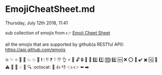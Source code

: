 # EmojiCheatSheet.md
Thursday, July 12th 2018, 11:41

sub collection of emojis from :point_right: [Emoji Cheet Sheet](https://www.webfx.com/tools/emoji-cheat-sheet/)

all the emojis that are supported by github(a RESTful API): https://api.github.com/emojis

:sparkle:
:sparkles:
:star:
:star2:
:dizzy:
:boom:
:collision:
:anger:
:exclamation:
:grey_exclamation:
:bangbang:
:question:
:grey_question:
:interrobang:
:ok_hand:
:zap:
:tada:
:unlock:
:lock:
:key:
:loudspeaker:
:zero:
:one:
:keycap_ten:
:hash:
:new:
:x:
:o:
:link:
:heavy_check_mark:
:heavy_multiplication_x:
:vs:
:checkered_flag:
:warning:
:pushpin:
:paperclip:
:bulb:
:mag_right:
:mag:
:octocat:
:speech_balloon:
:+1:
:-1:
:point_left:
:point_right:
:arrow_left:
:arrow_right:
